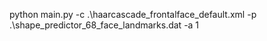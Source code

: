 python main.py -c .\haarcascade_frontalface_default.xml -p .\shape_predictor_68_face_landmarks.dat -a 1